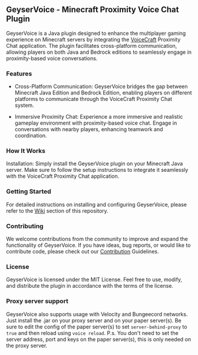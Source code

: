 ## GeyserVoice - Minecraft Proximity Voice Chat Plugin

GeyserVoice is a Java plugin designed to enhance the multiplayer gaming experience on Minecraft servers by integrating the [VoiceCraft](https://github.com/SineVector241/VoiceCraft-MCBE_Proximity_Chat/) Proximity Chat application. The plugin facilitates cross-platform communication, allowing players on both Java and Bedrock editions to seamlessly engage in proximity-based voice conversations.

### Features

- Cross-Platform Communication:
  GeyserVoice bridges the gap between Minecraft Java Edition and Bedrock Edition, enabling players on different platforms to communicate through the VoiceCraft Proximity Chat system.

- Immersive Proximity Chat:
  Experience a more immersive and realistic gameplay environment with proximity-based voice chat. Engage in conversations with nearby players, enhancing teamwork and coordination.

### How It Works

Installation: Simply install the GeyserVoice plugin on your Minecraft Java server. Make sure to follow the setup instructions to integrate it seamlessly with the VoiceCraft Proximity Chat application.

### Getting Started

For detailed instructions on installing and configuring GeyserVoice, please refer to the [Wiki](https://github.com/AvionBlock/GeyserVoice/wiki/) section of this repository.

### Contributing

We welcome contributions from the community to improve and expand the functionality of GeyserVoice. If you have ideas, bug reports, or would like to contribute code, please check out our [Contribution](https://github.com/AvionBlock/GeyserVoice/wiki/Contribution) Guidelines.

### License

GeyserVoice is licensed under the MIT License. Feel free to use, modify, and distribute the plugin in accordance with the terms of the license.

### Proxy server support

GeyserVoice also supports usage with Velocity and Bungeecord networks. Just install the .jar on your proxy server and on your paper server(s). Be sure to edit the config of the paper server(s) to set `server-behind-proxy` to `true` and then reload using `voice reload`. P.s. You don't need to set the server address, port and keys on the paper server(s), this is only needed on the proxy server.
